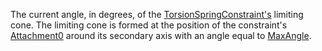 The current angle, in degrees, of the
[TorsionSpringConstraint's](https://create.roblox.com/docs/reference/engine/classes/TorsionSpringConstraint) limiting cone. The
limiting cone is formed at the position of the constraint's
[Attachment0](https://create.roblox.com/docs/reference/engine/classes/Constraint#Attachment0) around its secondary axis with an
angle equal to [MaxAngle](https://create.roblox.com/docs/reference/engine/classes/TorsionSpringConstraint#MaxAngle).